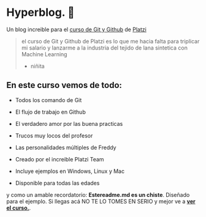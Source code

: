 # Hyperblog. 💚
Un blog increible para el [curso de Git y Github](http://https://platzi.com/cursos/git-github/ "curso de Git y Github") de [Platzi](http://https://platzi.com/ "Platzi")
>el curso de Git y Github de Platzi es lo que me hacia falta para triplicar mi salario y lanzarme a la industria del tejido de lana sintetica con Machine Learning
> - niñita

## En este curso vemos de todo:
* Todos los comando de Git
* El flujo de trabajo en Github
* El verdadero amor por las buena practicas
* Trucos muy locos del profesor
* Las personalidades múltiples de Freddy
* Creado por el increible Platzi Team

* Incluye ejemplos en Windows, Linux y Mac
* Disponible para todas las edades


y como un amable recordatorio: **Estereadme.md es un chiste**. Diseñado para el ejemplo. Si llegas acá NO TE LO TOMES EN SERIO y mejor ve a [**ver el curso.**](http://https://platzi.com/cursos/git-github/ "ver el curso").


